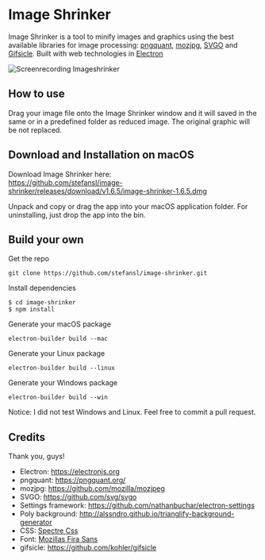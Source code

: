 # Image Shrinker

Image Shrinker is a tool to minify images and graphics using the best available libraries for image processing: [pngquant](https://pngquant.org/), [mozjpg](https://github.com/mozilla/mozjpeg), [SVGO](https://github.com/svg/svgo) and [Gifsicle](https://github.com/kohler/gifsicle). Built with web technologies in [Electron](https://electronjs.org)

![Screenrecording Imageshrinker](https://user-images.githubusercontent.com/1564251/40296606-61863e56-5cdd-11e8-9f43-3a74c48d21a0.gif)

## How to use
Drag your image file onto the Image Shrinker window and it will saved in the same or in a predefined folder as reduced image.
The original graphic will be not replaced.

## Download and Installation on macOS
Download Image Shrinker here:  
https://github.com/stefansl/image-shrinker/releases/download/v1.6.5/image-shrinker-1.6.5.dmg

Unpack and copy or drag the app into your macOS application folder.
For uninstalling, just drop the app into the bin.

## Build your own
Get the repo
```shell
git clone https://github.com/stefansl/image-shrinker.git
```
Install dependencies
```shell
$ cd image-shrinker
$ npm install
```
Generate your macOS package
```shell
electron-builder build --mac
```

Generate your Linux package
```shell
electron-builder build --linux
```

Generate your Windows package
```shell
electron-builder build --win
```

Notice: I did not test Windows and Linux. Feel free to commit a pull request.

## Credits
Thank you, guys!
* Electron: <https://electronjs.org>
* pngquant: <https://pngquant.org/>
* mozjpg: <https://github.com/mozilla/mozjpeg>
* SVGO: <https://github.com/svg/svgo>
* Settings framework: <https://github.com/nathanbuchar/electron-settings>
* Poly background: <http://alssndro.github.io/trianglify-background-generator>
* CSS: [Spectre Css](https://picturepan2.github.io/spectre/)
* Font: [Mozillas Fira Sans](https://github.com/mozilla/Fira)
* gifsicle: <https://github.com/kohler/gifsicle>
